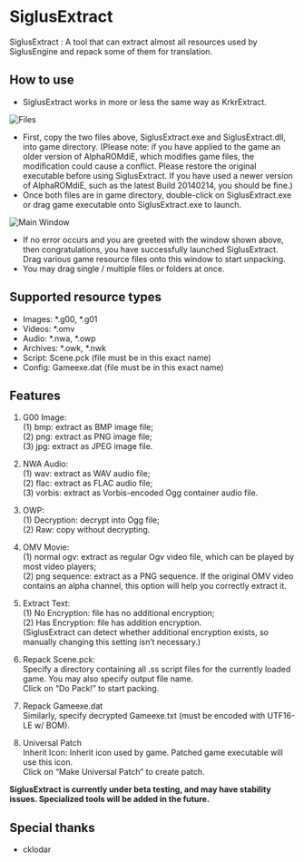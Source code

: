 # SiglusExtract
SiglusExtract : A tool that can extract almost all resources used by SiglusEngine and repack some of them for translation.

## How to use
- SiglusExtract works in more or less the same way as KrkrExtract.

![Files](https://github.com/xmoeproject/SiglusExtract/blob/master/images/1st.jpg)

- First, copy the two files above, SiglusExtract.exe and SiglusExtract.dll, into game directory.
(Please note: if you have applied to the game an older version of AlphaROMdiE, which modifies game files, the modification could cause a conflict. Please restore the original executable before using SiglusExtract. If you have used a newer version of AlphaROMdiE, such as the latest Build 20140214, you should be fine.)
- Once both files are in game directory, double-click on SiglusExtract.exe or drag game executable onto SiglusExtract.exe to launch.

![Main Window](https://github.com/xmoeproject/SiglusExtract/blob/master/images/siglusext1.jpg)

- If no error occurs and you are greeted with the window shown above, then congratulations, you have successfully launched SiglusExtract.
Drag various game resource files onto this window to start unpacking.
- You may drag single / multiple files or folders at once.

## Supported resource types
- Images: *.g00, *.g01
- Videos: *.omv
- Audio: *.nwa, *.owp
- Archives: *.owk, *.nwk
- Script: Scene.pck (file must be in this exact name)
- Config: Gameexe.dat (file must be in this exact name)

## Features


1.	G00 Image:  
(1)	bmp: extract as BMP image file;  
(2)	png: extract as PNG image file;  
(3)	jpg: extract as JPEG image file.  

2.	NWA Audio:  
(1)	wav: extract as WAV audio file;  
(2)	flac: extract as FLAC audio file;  
(3)	vorbis: extract as Vorbis-encoded Ogg container audio file.  

3.	OWP:  
(1)	Decryption: decrypt into Ogg file;  
(2)	Raw: copy without decrypting.  

4.	OMV Movie:  
(1)	normal ogv: extract as regular Ogv video file, which can be played by most video players;  
(2)	png sequence: extract as a PNG sequence. If the original OMV video contains an alpha channel, this option will help you correctly extract it.  

5.	Extract Text:  
(1)	No Encryption: file has no additional encryption;  
(2)	Has Encryption: file has addition encryption.  
(SiglusExtract can detect whether additional encryption exists, so manually changing this setting isn’t necessary.)

6.	Repack Scene.pck:  
Specify a directory containing all .ss script files for the currently loaded game. You may also specify output file name.  
Click on “Do Pack!” to start packing.  

7.	Repack Gameexe.dat  
Similarly, specify decrypted Gameexe.txt (must be encoded with UTF16-LE w/ BOM).  

8.	Universal Patch  
Inherit Icon: Inherit icon used by game. Patched game executable will use this icon.  
Click on “Make Universal Patch” to create patch.  


**SiglusExtract is currently under beta testing, and may have stability issues. Specialized tools will be added in the future.**

## Special thanks
- cklodar